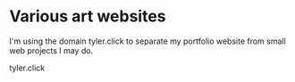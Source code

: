 # Various art websites
I'm using the domain tyler.click to separate my portfolio website from small web projects I may do.

tyler.click 
